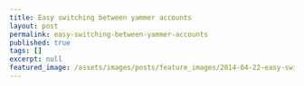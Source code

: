 ```yaml
---
title: Easy switching between yammer accounts
layout: post
permalink: easy-switching-between-yammer-accounts
published: true
tags: []
excerpt: null
featured_image: /assets/images/posts/feature_images/2014-04-22-easy-switching-between-yammer-accounts.jpg
---
```

